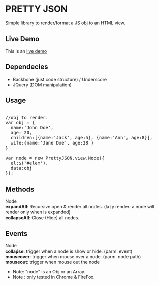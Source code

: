 PRETTY JSON 
== 

Simple library to render/format a JS obj to an HTML view.

Live Demo 
--
This is an [live demo](http://warfares.github.com/pretty-json/)

Dependecies
--
* Backbone (just code structure) / Underscore 
* JQuery (DOM manipulation)

Usage
--
<pre>

//obj to render.
var obj = {
  name:'John Doe',
  age: 20,
  children:[{name:'Jack', age:5}, {name:'Ann', age:8}],
  wife:{name:'Jane Doe', age:28 }
}

var node = new PrettyJSON.view.Node({
  el:$('#elem'),
  data:obj
});
</pre>


Methods
--
Node
<br/>
<b>expandAll</b>: Recursive open & render all nodes. (lazy render: a node will render only when is expanded)
<br/>
<b>collapseAll</b>: Close (Hide) all nodes.

Events
--
Node
<br/>
<b>collaṕse</b>: trigger when a node is show or hide. (parm. event) 
<br/>
<b>mouseover</b>: trigger when mouse over a node. (parm. node path)
<br/>
<b>mouseout</b>: trigger when mouse out the node

* Note: "node" is an Obj or an Array.
* Note : only tested in Chrome & FireFox.
